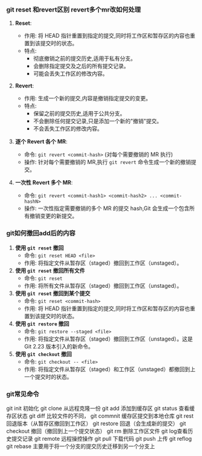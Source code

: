 ### git reset 和revert区别 revert多个mr改如何处理

1. **Reset**:
   - 作用: 将 HEAD 指针重置到指定的提交,同时将工作区和暂存区的内容也重置到该提交时的状态。
   - 特点:
     - 彻底撤销之前的提交历史,适用于私有分支。
     - 会删除指定提交及之后的所有提交记录。
     - 可能会丢失工作区的修改内容。
2. **Revert**:
   - 作用: 生成一个新的提交,内容是撤销指定提交的变更。
   - 特点:
     - 保留之前的提交历史,适用于公共分支。
     - 不会删除任何提交记录,只是添加一个新的"撤销"提交。
     - 不会丢失工作区的修改内容。



1. **逐个 Revert 各个 MR**:

   - 命令: `git revert <commit-hash>` (对每个需要撤销的 MR 执行)
   - 操作: 针对每个需要撤销的 MR,执行 `git revert` 命令生成一个新的撤销提交。

2. **一次性 Revert 多个 MR**:

   - 命令: `git revert <commit-hash1> <commit-hash2> ... <commit-hashN>`
   - 操作: 一次性指定需要撤销的多个 MR 的提交 hash,Git 会生成一个包含所有撤销变更的新提交。

   

### git如何撤回add后的内容

1. **使用 `git reset` 撤回**
   - 命令: `git reset HEAD <file>`
   - 作用: 将指定文件从暂存区（staged）撤回到工作区（unstaged）。
2. **使用 `git reset` 撤回所有文件**
   - 命令: `git reset`
   - 作用: 将所有文件从暂存区（staged）撤回到工作区（unstaged）。
3. **使用 `git reset` 撤回到某个提交**
   - 命令: `git reset <commit-hash>`
   - 作用: 将 HEAD 指针重置到指定的提交,同时将工作区和暂存区的内容也重置到该提交时的状态。
4. **使用 `git restore` 撤回**
   - 命令: `git restore --staged <file>`
   - 作用: 将指定文件从暂存区（staged）撤回到工作区（unstaged）。这是 Git 2.23 版本引入的新命令。
5. **使用 `git checkout` 撤回**
   - 命令: `git checkout -- <file>`
   - 作用: 将指定文件从暂存区（staged）和工作区（unstaged）都撤回到上一个提交时的状态。

### git常见命令

git init 初始化
git clone 从远程克隆一份
git add 添加到缓存区
git status 查看缓存区状态 
git diff 比较文件的不同，
git commnit 缓存区提交到本地仓库
git rest 回退版本（从暂存区撤回到工作区）
git restore 回退（会生成新的提交）
git checkout 撤回（撤回到上一个提交状态） 
git rm 删除工作区文件
git log查看历史提交记录 
git remote 远程操控操作 
git pull 下载代码
git push 上传 
git reflog
git rebase 主要用于将一个分支的提交历史迁移到另一个分支上
